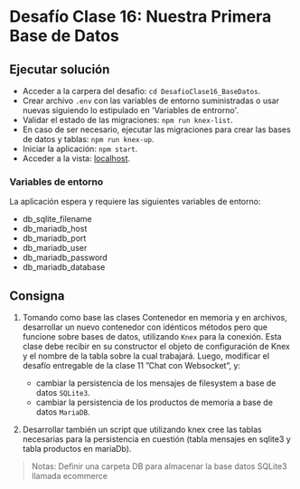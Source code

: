 # Desafío Clase 16: Nuestra Primera Base de Datos

## Ejecutar solución
- Acceder a la carpera del desafio: ``cd DesafioClase16_BaseDatos``.
- Crear archivo ``.env`` con las variables de entorno suministradas o usar nuevas siguiendo lo estipulado en 'Variables de entrorno'.
- Validar el estado de las migraciones: ``npm run knex-list``.
- En caso de ser necesario, ejecutar las migraciones para crear las bases de datos y tablas: ``npm run knex-up``.
- Iniciar la aplicación: ``npm start``.
- Acceder a la vista: [localhost](http://localhost:8080).

### Variables de entorno
La aplicación espera y requiere las siguientes variables de entorno:
- db_sqlite_filename
- db_mariadb_host
- db_mariadb_port
- db_mariadb_user
- db_mariadb_password
- db_mariadb_database

## Consigna
1) Tomando como base las clases Contenedor en memoria y en archivos, desarrollar un nuevo contenedor con idénticos métodos pero que funcione sobre bases de datos, utilizando ```Knex``` para la conexión. Esta clase debe recibir en su constructor el objeto de configuración de Knex y el nombre de la tabla sobre la cual trabajará. Luego, modificar el desafío entregable de la clase 11 ”Chat con Websocket”, y:
    - cambiar la persistencia de los mensajes de filesystem a base de datos ``SQLite3``.
    - cambiar la persistencia de los productos de memoria a base de datos ``MariaDB``.

2) Desarrollar también un script que utilizando knex cree las tablas necesarias para la persistencia en cuestión (tabla mensajes en sqlite3 y tabla productos en mariaDb).

> Notas: Definir una carpeta DB para almacenar la base datos SQLite3 llamada ecommerce